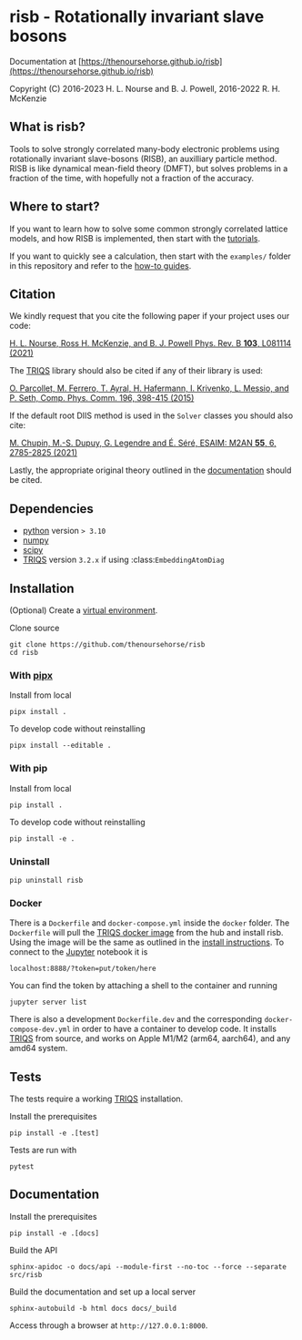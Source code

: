 # risb - Rotationally invariant slave bosons

Documentation at [https://thenoursehorse.github.io/risb](https://thenoursehorse.github.io/risb)

Copyright (C) 2016-2023 H. L. Nourse and B. J. Powell, 2016-2022 R. H. McKenzie

<!-- INDEX-START -->

## What is risb?

Tools to solve strongly correlated many-body electronic problems using 
rotationally invariant slave-bosons (RISB), an auxilliary particle method. 
RISB is like dynamical mean-field theory (DMFT), but solves problems in a 
fraction of the time, with hopefully not a fraction of the accuracy.

## Where to start?

If you want to learn how to solve some common strongly correlated lattice 
models, and how RISB is implemented, then start with the 
[tutorials](https://thenoursehorse.github.io/risb/tutorials). 

If you want to quickly see a calculation, then start with the `examples/` 
folder in this repository and refer to the 
[how-to guides](https://thenoursehorse.github.io/risb/how-to/).

<!-- INDEX-END -->

<!-- CITATION-START -->

## Citation

We kindly request that you cite the following paper if your project uses our code:

[H. L. Nourse, Ross H. McKenzie, and B. J. Powell Phys. Rev. B **103**, L081114 (2021)](https://doi.org/10.1103/PhysRevB.103.L081114)

The [TRIQS](https://triqs.github.io/triqs) library should also be cited if any of their library is used:

[O. Parcollet, M. Ferrero, T. Ayral, H. Hafermann, I. Krivenko, L. Messio, and P. Seth, Comp. Phys. Comm. 196, 398-415 (2015)](https://doi.org/10.1016/j.cpc.2015.04.023)

If the default root DIIS method is used in the `Solver` classes you should also cite:

[M. Chupin, M.-S. Dupuy, G. Legendre and É. Séré, ESAIM: M2AN **55**, 6, 2785-2825 (2021)](https://doi.org/10.1051/m2an/2021069)

<!-- CITATION-END -->

Lastly, the appropriate original theory outlined in the [documentation](https://thenoursehorse.github.io/risb/about.html#original-theory) should be cited.

<!-- INSTALL-START -->

## Dependencies

* [python](https://www.python.org/) version `> 3.10`
* [numpy](https://numpy.org/)
* [scipy](https://scipy.org/)
* [TRIQS](https://triqs.github.io/) version `3.2.x` if using :class:`EmbeddingAtomDiag`

## Installation

(Optional) Create a 
[virtual environment](https://packaging.python.org/en/latest/tutorials/installing-packages/#creating-virtual-environments).

Clone source

```shell
git clone https://github.com/thenoursehorse/risb
cd risb
```

### With [pipx](https://pypa.github.io/pipx/)

Install from local

```shell
pipx install .
```

To develop code without reinstalling

```shell
pipx install --editable .
```

### With pip

Install from local

```shell
pip install .
```

To develop code without reinstalling

```shell
pip install -e .
```

### Uninstall

```
pip uninstall risb
```

### Docker

There is a `Dockerfile` and `docker-compose.yml` inside the `docker` folder. 
The `Dockerfile` will pull the 
[TRIQS docker image](https://hub.docker.com/r/flatironinstitute/triqs) 
from the hub and install risb. Using the image will be the same as outlined in
the [install instructions](https://triqs.github.io/triqs/latest/install.html#docker).
To connect to the [Jupyter](https://jupyter.org/) notebook it is 

```shell
localhost:8888/?token=put/token/here
```

You can find the token by attaching a shell to the container 
and running

```shell
jupyter server list
```

There is also a development `Dockerfile.dev` and the corresponding 
`docker-compose-dev.yml` in order to have a container to develop code. It 
installs [TRIQS](https://triqs.github.io/) from source, and works on 
Apple M1/M2 (arm64, aarch64), and any amd64 system.

## Tests

The tests require a working [TRIQS](https://triqs.github.io/) installation.

Install the prerequisites

```shell
pip install -e .[test]
```

Tests are run with

```shell
pytest
```

## Documentation

Install the prerequisites

```shell
pip install -e .[docs]
```

Build the API

```shell
sphinx-apidoc -o docs/api --module-first --no-toc --force --separate src/risb
```

Build the documentation and set up a local server

```shell
sphinx-autobuild -b html docs docs/_build
```

Access through a browser at `http://127.0.0.1:8000`.

<!-- INSTALL-END -->
